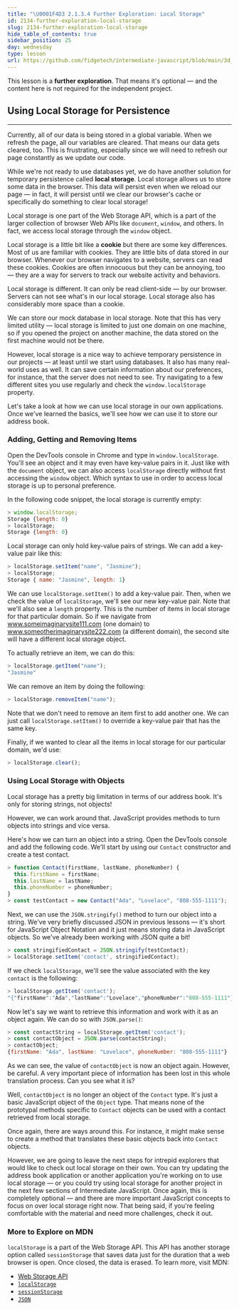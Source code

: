 ```yaml
---
title: "\U0001F4D3 2.1.3.4 Further Exploration: Local Storage"
id: 2134-further-exploration-local-storage
slug: 2134-further-exploration-local-storage
hide_table_of_contents: true
sidebar_position: 25
day: wednesday
type: lesson
url: https://github.com/fidgetech/intermediate-javascript/blob/main/3d_further_exploration_local_storage.md
---
```


This lesson is a **further exploration**. That means it's optional — and the content here is not required for the independent project.

## Using Local Storage for Persistence
---

Currently, all of our data is being stored in a global variable. When we refresh the page, all our variables are cleared. That means our data gets cleared, too. This is frustrating, especially since we will need to refresh our page constantly as we update our code.

While we're not ready to use databases yet, we do have another solution for temporary persistence called **local storage**. Local storage allows us to store some data in the browser. This data will persist even when we reload our page — in fact, it will persist until we clear our browser's cache or specifically do something to clear local storage!

Local storage is one part of the Web Storage API, which is a part of the larger collection of browser Web APIs like `document`, `window`, and others. In fact, we access local storage through the `window` object.

Local storage is a little bit like a **cookie** but there are some key differences. Most of us are familiar with cookies. They are little bits of data stored in our browser. Whenever our browser navigates to a website, servers can read these cookies. Cookies are often innocuous but they can be annoying, too — they are a way for servers to track our website activity and behaviors.

Local storage is different. It can only be read client-side — by our browser. Servers can not see what's in our local storage. Local storage also has considerably more space than a cookie.

We can store our mock database in local storage. Note that this has very limited utility — local storage is limited to just one domain on one machine, so if you opened the project on another machine, the data stored on the first machine would not be there.

However, local storage is a nice way to achieve temporary persistence in our projects — at least until we start using databases. It also has many real-world uses as well. It can save certain information about our preferences, for instance, that the server does not need to see. Try navigating to a few different sites you use regularly and check the `window.localStorage` property.

Let's take a look at how we can use local storage in our own applications. Once we've learned the basics, we'll see how we can use it to store our address book.

### Adding, Getting and Removing Items

Open the DevTools console in Chrome and type in `window.localStorage`. You'll see an object and it may even have key-value pairs in it. Just like with the `document` object, we can also access `localStorage` directly without first accessing the `window` object. Which syntax to use in order to access local storage is up to personal preference. 

In the following code snippet, the local storage is currently empty:

```js
> window.localStorage;
Storage {length: 0}
> localStorage;
Storage {length: 0}
```

Local storage can only hold key-value pairs of strings. We can add a key-value pair like this:

```js
> localStorage.setItem("name", "Jasmine");
> localStorage;
Storage { name: "Jasmine", length: 1}
```

We can use `localStorage.setItem()` to add a key-value pair. Then, when we check the value of `localStorage`, we'll see our new key-value pair. Note that we'll also see a `length` property. This is the number of items in local storage for that particular domain. So if we navigate from www.someimaginarysite111.com (one domain) to www.someotherimaginarysite222.com (a different domain), the second site will have a different local storage object.

To actually retrieve an item, we can do this:

```js
> localStorage.getItem("name");
"Jasmine"
```

We can remove an item by doing the following:

```js
> localStorage.removeItem("name");
```

Note that we don't need to remove an item first to add another one. We can just call `localStorage.setItem()` to override a key-value pair that has the same key.

Finally, if we wanted to clear all the items in local storage for our particular domain, we'd use:

```js
> localStorage.clear();
```

### Using Local Storage with Objects

Local storage has a pretty big limitation in terms of our address book. It's only for storing strings, not objects!

However, we can work around that. JavaScript provides methods to turn objects into strings and vice versa.

Here's how we can turn an object into a string. Open the DevTools console and add the following code. We'll start by using our `Contact` constructor and create a test contact.

```js
> function Contact(firstName, lastName, phoneNumber) {
  this.firstName = firstName;
  this.lastName = lastName;
  this.phoneNumber = phoneNumber;
}
> const testContact = new Contact("Ada", "Lovelace", "808-555-1111");
```

Next, we can use the `JSON.stringify()` method to turn our object into a string. We've very briefly discussed JSON in previous lessons — it's short for JavaScript Object Notation and it just means storing data in JavaScript objects. So we've already been working with JSON quite a bit!

```js
> const stringifiedContact = JSON.stringify(testContact);
> localStorage.setItem('contact', stringifiedContact);
```

If we check `localStorage`, we'll see the value associated with the key `contact` is the following:

```js
> localStorage.getItem('contact');
"{"firstName":"Ada","lastName":"Lovelace","phoneNumber":"808-555-1111"}"
```

Now let's say we want to retrieve this information and work with it as an object again. We can do so with `JSON.parse()`:

```js
> const contactString = localStorage.getItem('contact');
> const contactObject = JSON.parse(contactString);
> contactObject;
{firstName: "Ada", lastName: "Lovelace", phoneNumber: "808-555-1111"}
```

As we can see, the value of `contactObject` is now an object again. However, be careful. A very important piece of information has been lost in this whole translation process. Can you see what it is?

Well, `contactObject` is no longer an object of the `Contact` type. It's just a basic JavaScript object of the `Object` type. That means none of the prototypal methods specific to `Contact` objects can be used with a contact retrieved from local storage.

Once again, there are ways around this. For instance, it might make sense to create a method that translates these basic objects back into `Contact` objects.

However, we are going to leave the next steps for intrepid explorers that would like to check out local storage on their own. You can try updating the address book application or another application you're working on to use local storage — or you could try using local storage for another project in the next few sections of Intermediate JavaScript. Once again, this is completely optional — and there are more important JavaScript concepts to focus on over local storage right now. That being said, if you're feeling comfortable with the material and need more challenges, check it out.

### More to Explore on MDN

`localStorage` is a part of the Web Storage API. This API has another storage option called `sessionStorage` that saves data just for the duration that a web browser is open. Once closed, the data is erased. To learn more, visit MDN:

* [Web Storage API](https://developer.mozilla.org/en-US/docs/Web/API/Web_Storage_API)
* [`localStorage`](https://developer.mozilla.org/en-US/docs/Web/API/Window/localStorage)
* [`sessionStorage`](https://developer.mozilla.org/en-US/docs/Web/API/Window/sessionStorage)
* [`JSON`](https://developer.mozilla.org/en-US/docs/Web/JavaScript/Reference/Global_Objects/JSON)
